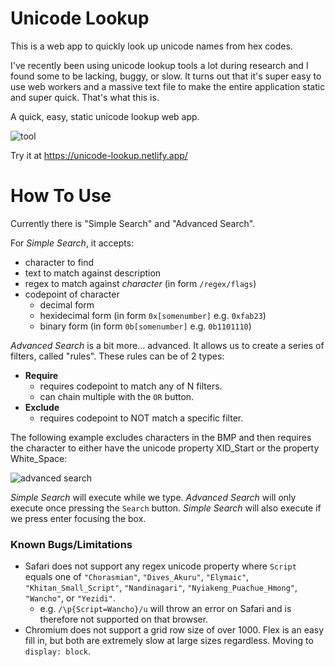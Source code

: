 # Unicode Lookup

This is a web app to quickly look up unicode names from hex codes.

I've recently been using unicode lookup tools a lot during research and I found some to be lacking, buggy, or slow.
It turns out that it's super easy to use web workers and a massive text file to make the entire application static and super quick.
That's what this is.

A quick, easy, static unicode lookup web app.

![tool](https://i.imgur.com/XkplKrW.png)

Try it at https://unicode-lookup.netlify.app/

# How To Use
Currently there is "Simple Search" and "Advanced Search".

For *Simple Search*, it accepts:
- character to find
- text to match against description
- regex to match against *character* (in form `/regex/flags`)
- codepoint of character
  - decimal form
  - hexidecimal form (in form `0x[somenumber]` e.g. `0xfab23`)
  - binary form (in form `0b[somenumber]` e.g. `0b1101110`)

*Advanced Search* is a bit more... advanced.
It allows us to create a series of filters, called "rules". These rules can be of 2 types:

- **Require**
  - requires codepoint to match any of N filters.
  - can chain multiple with the `OR` button.
- **Exclude**
  - requires codepoint to NOT match a specific filter.

The following example excludes characters in the BMP and then requires the character to either have the unicode property XID_Start or the property White_Space:

![advanced search](https://i.imgur.com/cUE1Zp9.png)

*Simple Search* will execute while we type. *Advanced Search* will only execute once pressing the `Search` button. 
*Simple Search* will also execute if we press enter focusing the box.

### Known Bugs/Limitations
- Safari does not support any regex unicode property where `Script` equals one of `"Chorasmian"`, `"Dives_Akuru"`, `"Elymaic"`, `"Khitan_Small_Script"`, `"Nandinagari"`, `"Nyiakeng_Puachue_Hmong"`, `"Wancho"`, or `"Yezidi"`.
  - e.g. `/\p{Script=Wancho}/u` will throw an error on Safari and is therefore not supported on that browser.
- Chromium does not support a grid row size of over 1000. Flex is an easy fill in, but both are extremely slow at large sizes regardless. Moving to `display: block`.